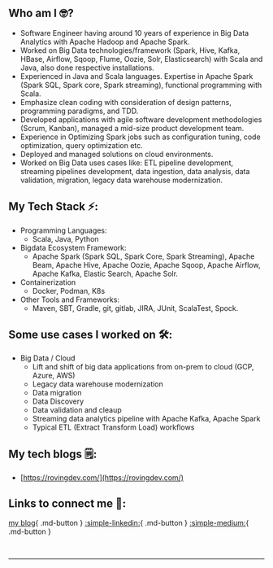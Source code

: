 ## Who am I 🤓?
- Software Engineer having around 10 years of experience in Big Data Analytics with Apache Hadoop and Apache Spark.
- Worked on Big Data technologies/framework (Spark, Hive, Kafka, HBase, Airflow, Sqoop, Flume, Oozie, Solr, Elasticsearch) with Scala and Java, also done respective installations.
- Experienced in Java and Scala languages. Expertise in Apache Spark (Spark SQL, Spark core, Spark streaming), functional programming with Scala.
- Emphasize clean coding with consideration of design patterns, programming paradigms, and TDD.
- Developed applications with agile software development methodologies (Scrum, Kanban), managed a mid-size product development team.
- Experience in Optimizing Spark jobs such as configuration tuning, code optimization, query optimization etc.
- Deployed and managed solutions on cloud environments.
- Worked on Big Data uses cases like: ETL pipeline development, streaming pipelines development, data ingestion, data analysis, data validation, migration, legacy data warehouse modernization.


## My Tech Stack ⚡️:
- Programming Languages:
    - Scala, Java, Python
- Bigdata Ecosystem Framework:
    - Apache Spark (Spark SQL, Spark Core, Spark Streaming), Apache Beam, Apache Hive, Apache Oozie, Apache Sqoop, Apache Airflow, Apache Kafka, Elastic Search, Apache Solr.
- Containerization
    - Docker, Podman, K8s
- Other Tools and Frameworks:
    - Maven, SBT, Gradle, git, gitlab, JIRA, JUnit, ScalaTest, Spock.

## Some use cases I worked on 🛠:
- Big Data / Cloud
    - Lift and shift of big data applications from on-prem to cloud (GCP, Azure, AWS)
    - Legacy data warehouse modernization
    - Data migration
    - Data Discovery
    - Data validation and cleaup
    - Streaming data analytics pipeline with Apache Kafka, Apache Spark
    - Typical ETL (Extract Transform Load) workflows

## My tech blogs 🗒:
- [https://rovingdev.com/](https://rovingdev.com/)

## Links to connect me 🚀:
[my blog](https://rovingdev.com/){ .md-button }
[:simple-linkedin:](https://www.linkedin.com/in/sukumaar){ .md-button } 
[:simple-medium:](https://medium.com/@sukumaar){ .md-button } 


<br>

---

